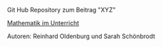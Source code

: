 Git Hub Repository zum Beitrag "XYZ"

[Mathematik im Unterricht](https://eplus.uni-salzburg.at/miu)

Autoren: Reinhard Oldenburg und Sarah Schönbrodt


